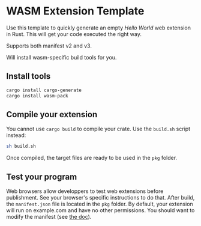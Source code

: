 # WASM Extension Template

Use this template to quickly generate an empty *Hello World* web extension in Rust. This will get your code executed the right way.

Supports both manifest v2 and v3.

Will install wasm-specific build tools for you.

## Install tools

```sh
cargo install cargo-generate
cargo install wasm-pack
```

## Compile your extension

You cannot use `cargo build` to compile your crate. Use the `build.sh` script instead:

```sh
sh build.sh
```

Once compiled, the target files are ready to be used in the `pkg` folder.

## Test your program

Web browsers allow developpers to test web extensions before publishment.
See your browser's specific instructions to do that.
After build, the `manifest.json` file is located in the `pkg` folder.
By default, your extension will run on example.com and have no other permissions.
You should want to modify the manifest (see [the doc](https://developer.mozilla.org/en-US/docs/Mozilla/Add-ons/WebExtensions/manifest.json)).
